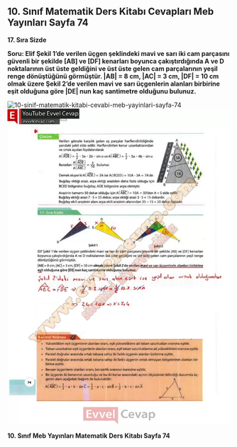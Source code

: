 ## 10. Sınıf Matematik Ders Kitabı Cevapları Meb Yayınları Sayfa 74

**17. Sıra Sizde**

**Soru: Elif Şekil 1’de verilen üçgen şeklindeki mavi ve sarı iki cam parçasını güvenli bir şekilde [AB] ve [DF] kenarları boyunca çakıştırdığında A ve D noktalarının üst üste geldiğini ve üst üste gelen cam parçalarının yeşil renge dönüştüğünü görmüştür. |AB| = 8 cm, |AC| = 3 cm, |DF| = 10 cm olmak üzere Şekil 2’de verilen mavi ve sarı üçgenlerin alanları birbirine eşit olduğuna göre |DE| nun kaç santimetre olduğunu bulunuz.**

![10-sinif-matematik-kitabi-cevabi-meb-yayinlari-sayfa-74]()![10-sinif-matematik-kitabi-cevabi-meb-yayinlari-sayfa-74](./image1.webp)

**10. Sınıf Meb Yayınları Matematik Ders Kitabı Sayfa 74**